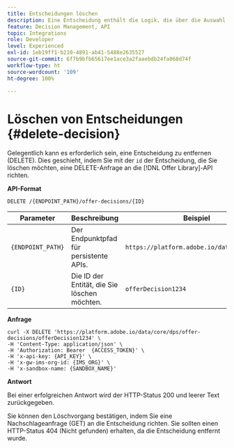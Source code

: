 ```yaml
---
title: Entscheidungen löschen
description: Eine Entscheidung enthält die Logik, die über die Auswahl eines Angebots bestimmt.
feature: Decision Management, API
topic: Integrations
role: Developer
level: Experienced
exl-id: 1eb19ff1-b210-4891-ab41-5488e2635527
source-git-commit: 6f7b9bfb65617ee1ace3a2faaebdb24fa068d74f
workflow-type: ht
source-wordcount: '109'
ht-degree: 100%

---
```


# Löschen von Entscheidungen {#delete-decision}

Gelegentlich kann es erforderlich sein, eine Entscheidung zu entfernen (DELETE). Dies geschieht, indem Sie mit der `id` der Entscheidung, die Sie löschen möchten, eine DELETE-Anfrage an die [!DNL Offer Library]-API richten.

**API-Format**

```http
DELETE /{ENDPOINT_PATH}/offer-decisions/{ID}
```

| Parameter | Beschreibung | Beispiel |
| --------- | ----------- | ------- |
| `{ENDPOINT_PATH}` | Der Endpunktpfad für persistente APIs. | `https://platform.adobe.io/data/core/dps/` |
| `{ID}` | Die ID der Entität, die Sie löschen möchten. | `offerDecision1234` |

**Anfrage**

```shell
curl -X DELETE 'https://platform.adobe.io/data/core/dps/offer-decisions/offerDecision1234' \
-H 'Content-Type: application/json' \
-H 'Authorization: Bearer  {ACCESS_TOKEN}' \
-H 'x-api-key: {API_KEY}' \
-H 'x-gw-ims-org-id: {IMS_ORG}' \
-H 'x-sandbox-name: {SANDBOX_NAME}'
```

**Antwort**

Bei einer erfolgreichen Antwort wird der HTTP-Status 200 und leerer Text zurückgegeben.

Sie können den Löschvorgang bestätigen, indem Sie eine Nachschlageanfrage (GET) an die Entscheidung richten. Sie sollten einen HTTP-Status 404 (Nicht gefunden) erhalten, da die Entscheidung entfernt wurde.
